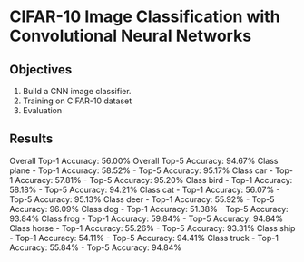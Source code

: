 # CIFAR-10 Image Classification with Convolutional Neural Networks

## Objectives
1. Build a CNN image classifier.
2. Training on CIFAR-10 dataset
3. Evaluation

## Results

Overall Top-1 Accuracy: 56.00%
Overall Top-5 Accuracy: 94.67%
Class plane - Top-1 Accuracy: 58.52% - Top-5 Accuracy: 95.17%
Class car - Top-1 Accuracy: 57.81% - Top-5 Accuracy: 95.20%
Class bird - Top-1 Accuracy: 58.18% - Top-5 Accuracy: 94.21%
Class cat - Top-1 Accuracy: 56.07% - Top-5 Accuracy: 95.13%
Class deer - Top-1 Accuracy: 55.92% - Top-5 Accuracy: 96.09%
Class dog - Top-1 Accuracy: 51.38% - Top-5 Accuracy: 93.84%
Class frog - Top-1 Accuracy: 59.84% - Top-5 Accuracy: 94.84%
Class horse - Top-1 Accuracy: 55.26% - Top-5 Accuracy: 93.31%
Class ship - Top-1 Accuracy: 54.11% - Top-5 Accuracy: 94.41%
Class truck - Top-1 Accuracy: 55.84% - Top-5 Accuracy: 94.84%